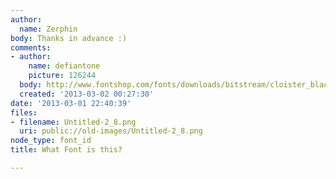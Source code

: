 ```yaml
---
author:
  name: Zerphin
body: Thanks in advance :)
comments:
- author:
    name: defiantone
    picture: 126244
  body: http://www.fontshop.com/fonts/downloads/bitstream/cloister_black_std_regular/?affId=98220
  created: '2013-03-02 00:27:30'
date: '2013-03-01 22:40:39'
files:
- filename: Untitled-2_8.png
  uri: public://old-images/Untitled-2_8.png
node_type: font_id
title: What Font is this?

---
```

